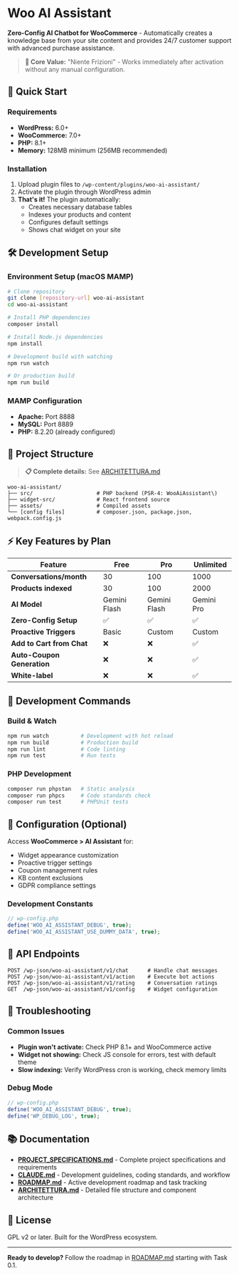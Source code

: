 # Woo AI Assistant

**Zero-Config AI Chatbot for WooCommerce** - Automatically creates a knowledge base from your site content and provides 24/7 customer support with advanced purchase assistance.

> **🎯 Core Value:** "Niente Frizioni" - Works immediately after activation without any manual configuration.

## 🚀 Quick Start

### Requirements
- **WordPress:** 6.0+
- **WooCommerce:** 7.0+  
- **PHP:** 8.1+
- **Memory:** 128MB minimum (256MB recommended)

### Installation
1. Upload plugin files to `/wp-content/plugins/woo-ai-assistant/`
2. Activate the plugin through WordPress admin
3. **That's it!** The plugin automatically:
   - Creates necessary database tables
   - Indexes your products and content  
   - Configures default settings
   - Shows chat widget on your site

## 🛠 Development Setup

### Environment Setup (macOS MAMP)
```bash
# Clone repository
git clone [repository-url] woo-ai-assistant
cd woo-ai-assistant

# Install PHP dependencies
composer install

# Install Node.js dependencies
npm install

# Development build with watching
npm run watch

# Or production build
npm run build
```

### MAMP Configuration
- **Apache:** Port 8888
- **MySQL:** Port 8889  
- **PHP:** 8.2.20 (already configured)

## 📁 Project Structure

> **📋 Complete details:** See [ARCHITETTURA.md](./ARCHITETTURA.md)

```
woo-ai-assistant/
├── src/                    # PHP backend (PSR-4: WooAiAssistant\)
├── widget-src/             # React frontend source
├── assets/                 # Compiled assets
└── [config files]          # composer.json, package.json, webpack.config.js
```

## ⚡ Key Features by Plan

| Feature | Free | Pro | Unlimited |
|---------|------|-----|-----------|
| **Conversations/month** | 30 | 100 | 1000 |
| **Products indexed** | 30 | 100 | 2000 |
| **AI Model** | Gemini Flash | Gemini Flash | Gemini Pro |
| **Zero-Config Setup** | ✅ | ✅ | ✅ |
| **Proactive Triggers** | Basic | Custom | Custom |
| **Add to Cart from Chat** | ❌ | ❌ | ✅ |
| **Auto-Coupon Generation** | ❌ | ❌ | ✅ |
| **White-label** | ❌ | ❌ | ✅ |

## 🧪 Development Commands

### Build & Watch
```bash
npm run watch          # Development with hot reload
npm run build          # Production build
npm run lint           # Code linting
npm run test           # Run tests
```

### PHP Development  
```bash
composer run phpstan   # Static analysis
composer run phpcs     # Code standards check
composer run test      # PHPUnit tests
```

## 🔧 Configuration (Optional)

Access **WooCommerce > AI Assistant** for:
- Widget appearance customization
- Proactive trigger settings
- Coupon management rules  
- KB content exclusions
- GDPR compliance settings

### Development Constants
```php
// wp-config.php
define('WOO_AI_ASSISTANT_DEBUG', true);
define('WOO_AI_ASSISTANT_USE_DUMMY_DATA', true);
```

## 🚦 API Endpoints

```
POST /wp-json/woo-ai-assistant/v1/chat      # Handle chat messages
POST /wp-json/woo-ai-assistant/v1/action    # Execute bot actions  
POST /wp-json/woo-ai-assistant/v1/rating    # Conversation ratings
GET  /wp-json/woo-ai-assistant/v1/config    # Widget configuration
```

## 🐛 Troubleshooting

### Common Issues
- **Plugin won't activate:** Check PHP 8.1+ and WooCommerce active
- **Widget not showing:** Check JS console for errors, test with default theme
- **Slow indexing:** Verify WordPress cron is working, check memory limits

### Debug Mode
```php
// wp-config.php  
define('WOO_AI_ASSISTANT_DEBUG', true);
define('WP_DEBUG_LOG', true);
```

## 📚 Documentation

- **[PROJECT_SPECIFICATIONS.md](./PROJECT_SPECIFICATIONS.md)** - Complete project specifications and requirements
- **[CLAUDE.md](./CLAUDE.md)** - Development guidelines, coding standards, and workflow  
- **[ROADMAP.md](./ROADMAP.md)** - Active development roadmap and task tracking
- **[ARCHITETTURA.md](./ARCHITETTURA.md)** - Detailed file structure and component architecture

## 📄 License

GPL v2 or later. Built for the WordPress ecosystem.

---

**Ready to develop?** Follow the roadmap in [ROADMAP.md](./ROADMAP.md) starting with Task 0.1.